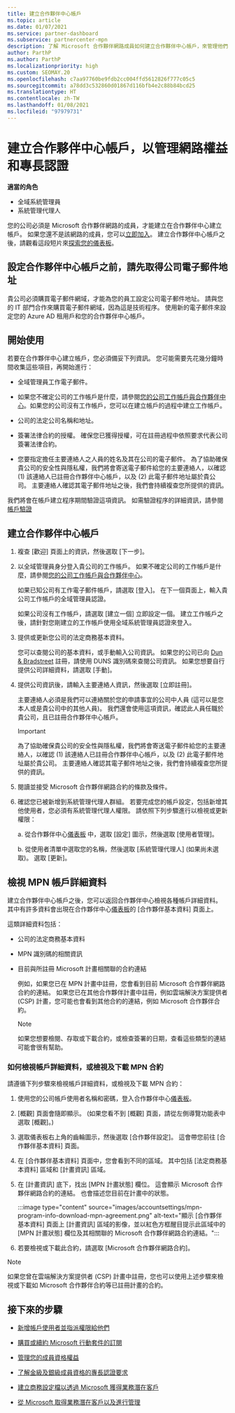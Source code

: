 ```yaml
---
title: 建立合作夥伴中心帳戶
ms.topic: article
ms.date: 01/07/2021
ms.service: partner-dashboard
ms.subservice: partnercenter-mpn
description: 了解 Microsoft 合作夥伴網路成員如何建立合作夥伴中心帳戶，來管理他們的網路權益和專長認證。
author: ParthP
ms.author: ParthP
ms.localizationpriority: high
ms.custom: SEOMAY.20
ms.openlocfilehash: c7aa97760be9fdb2cc004ffd5612826f777c05c5
ms.sourcegitcommit: a78dd3c532860d01867d116bfb4e2c88b84bcd25
ms.translationtype: HT
ms.contentlocale: zh-TW
ms.lasthandoff: 01/08/2021
ms.locfileid: "97979731"
---
```

# <a name="create-a-partner-center-account-to-manage-network-benefits-and-competencies"></a>建立合作夥伴中心帳戶，以管理網路權益和專長認證

**適當的角色**

- 全域系統管理員
- 系統管理代理人

您的公司必須是 Microsoft 合作夥伴網路的成員，才能建立在合作夥伴中心建立帳戶。 如果您還不是該網路的成員，您可以[立即加入](https://partner.microsoft.com/commercial#)。 建立合作夥伴中心帳戶之後，請觀看這段短片來[探索您的儀表板](https://vimeo.com/290338211)。

## <a name="get-a-work-email-address-before-setting-up-a-partner-center-account"></a>設定合作夥伴中心帳戶之前，請先取得公司電子郵件地址

貴公司必須購買電子郵件網域，才能為您的員工設定公司電子郵件地址。 請與您的 IT 部門合作來購買電子郵件網域，因為這是技術程序。 使用新的電子郵件來設定您的 Azure AD 租用戶和您的合作夥伴中心帳戶。

## <a name="get-started"></a>開始使用

若要在合作夥伴中心建立帳戶，您必須備妥下列資訊。 您可能需要先花幾分鐘時間收集這些項目，再開始進行：

- 全域管理員工作電子郵件。

- 如果您不確定公司的工作帳戶是什麼，請參閱[您的公司工作帳戶與合作夥伴中心](azure-active-directory-tenants-and-partner-center.md)。如果您的公司沒有工作帳戶，您可以在建立帳戶的過程中建立工作帳戶。 

- 公司的法定公司名稱和地址。  

- 簽署法律合約的授權。 確保您已獲得授權，可在註冊過程中依照要求代表公司簽署法律合約。

- 您要指定擔任主要連絡人之人員的姓名及其在公司的電子郵件。 為了協助確保貴公司的安全性與隱私權，我們將會寄送電子郵件給您的主要連絡人，以確認 (1) 該連絡人已註冊合作夥伴中心帳戶，以及 (2) 此電子郵件地址屬於貴公司。 主要連絡人確認其電子郵件地址之後，我們會持續複查您所提供的資訊。

我們將會在帳戶建立程序期間驗證這項資訊。 如需驗證程序的詳細資訊，請參閱[帳戶驗證](verification-responses.md)
 
## <a name="create-a-partner-center-account"></a>建立合作夥伴中心帳戶

1.  複查 [歡迎] 頁面上的資訊，然後選取 [下一步]。

2.  以全域管理員身分登入貴公司的工作帳戶。 如果不確定公司的工作帳戶是什麼，請參閱[您的公司工作帳戶與合作夥伴中心](azure-active-directory-tenants-and-partner-center.md)。

    如果已知公司有工作電子郵件帳戶，請選取 [登入]。 在下一個頁面上，輸入貴公司工作帳戶的全域管理員認證。 

    如果公司沒有工作帳戶，請選取 [建立一個] 立即設定一個。 建立工作帳戶之後，請針對您剛建立的工作帳戶使用全域系統管理員認證來登入。

3.  提供或更新您公司的法定商務基本資料。

    您可以查閱公司的基本資料，或手動輸入公司資訊。 如果您的公司已向 [Dun & Bradstreet](https://partner.microsoft.com/marketing/usisvshowcase/dunandbrad) 註冊，請使用 DUNS 識別碼來查閱公司資訊。 如果您想要自行提供公司詳細資料，請選取 [手動]。

4. 提供公司資訊後，請輸入主要連絡人資訊，然後選取 [立即註冊]。

    主要連絡人必須是我們可以連絡關於您的申請事宜的公司中人員 (這可以是您本人或是貴公司中的其他人員)。 我們還會使用這項資訊，確認此人員任職於貴公司，且已註冊合作夥伴中心帳戶。

    > [!IMPORTANT]  
    > 為了協助確保貴公司的安全性與隱私權，我們將會寄送電子郵件給您的主要連絡人，以確認 (1) 該連絡人已註冊合作夥伴中心帳戶，以及 (2) 此電子郵件地址屬於貴公司。 主要連絡人確認其電子郵件地址之後，我們會持續複查您所提供的資訊。

5.  閱讀並接受 Microsoft 合作夥伴網路合約的條款及條件。 

6.  確認您已被新增到系統管理代理人群組。 若要完成您的帳戶設定，包括新增其他使用者，您必須有系統管理代理人權限。 請依照下列步驟進行以檢視或更新權限：

    a. 從合作夥伴中心[儀表板](https://partner.microsoft.com/dashboard/home**) 中，選取 [設定] 圖示，然後選取 [使用者管理]。  

    b. 從使用者清單中選取您的名稱，然後選取 [系統管理代理人] (如果尚未選取)。 選取 [更新]。  

## <a name="view-mpn-account-details"></a>檢視 MPN 帳戶詳細資料

建立合作夥伴中心帳戶之後，您可以返回合作夥伴中心檢視各種帳戶詳細資料。 其中有許多資料會出現在合作夥伴中心[儀表板](https://partner.microsoft.com/dashboard)的 [合作夥伴基本資料] 頁面上。

這類詳細資料包括：

- 公司的法定商務基本資料

- MPN 識別碼的相關資訊

- 目前與所註冊 Microsoft 計畫相關聯的合約連結

  例如，如果您已在 MPN 計畫中註冊，您會看到目前 Microsoft 合作夥伴網路合約的連結。 如果您已在其他合作夥伴計畫中註冊，例如雲端解決方案提供者 (CSP) 計畫，您可能也會看到其他合約的連結，例如 Microsoft 合作夥伴合約。 

  > [!NOTE]
  > 如果您想要檢閱、存取或下載合約，或檢查簽署的日期，查看這些類型的連結可能會很有幫助。

### <a name="how-to-view-account-details-or-view-and-download-the-mpn-agreement"></a>如何檢視帳戶詳細資料，或檢視及下載 MPN 合約

請遵循下列步驟來檢視帳戶詳細資料，或檢視及下載 MPN 合約：

1. 使用您的公司帳戶使用者名稱和密碼，登入合作夥伴中心[儀表板](https://partner.microsoft.com/dashboard)。

2. [概觀] 頁面會隨即顯示。 (如果您看不到 [概觀] 頁面，請從左側導覽功能表中選取 [概觀]。)

3. 選取儀表板右上角的齒輪圖示，然後選取 [合作夥伴設定]。 這會帶您前往 [合作夥伴基本資料] 頁面。

4. 在 [合作夥伴基本資料] 頁面中，您會看到不同的區域。 其中包括 [法定商務基本資料] 區域和 [計畫資訊] 區域。

5. 在 [計畫資訊] 底下，找出 [MPN 計畫狀態] 欄位。 這會顯示 Microsoft 合作夥伴網路合約的連結。 也會描述您目前在計畫中的狀態。


   :::image type="content" source="images/accountsettings/mpn-program-info-download-mpn-agreement.png" alt-text="顯示 [合作夥伴基本資料] 頁面上 [計畫資訊] 區域的影像，並以紅色方框醒目提示此區域中的 [MPN 計畫狀態] 欄位及其相關聯的 Microsoft 合作夥伴網路合約連結。":::

6. 若要檢視或下載此合約，請選取 [Microsoft 合作夥伴網路合約]。  

> [!NOTE]
> 如果您曾在雲端解決方案提供者 (CSP) 計畫中註冊，您也可以使用上述步驟來檢視或下載如 Microsoft 合作夥伴合約等已註冊計畫的合約。

## <a name="next-steps"></a>接下來的步驟

-   [新增帳戶使用者並指派權限給他們](create-user-accounts-and-set-permissions.md)

-   [購買或續約 Microsoft 行動套件的訂閱](mpn-get-action-pack.md)

-   [管理您的成員資格權益](manage-your-partner-network-benefits.md)

-   [了解金級及銀級成員資格的專長認證要求](https://partner.microsoft.com/membership/competencies)

-   [建立商務設定檔以透過 Microsoft 獲得業務潛在客戶](create-a-marketing-profile.md)

-   [從 Microsoft 取得業務潛在客戶以及進行管理](manage-leads.md)
